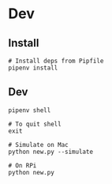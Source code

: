 # Dev

## Install

```
# Install deps from Pipfile
pipenv install
```

## Dev

```
pipenv shell
```

```
# To quit shell
exit
```

```
# Simulate on Mac
python new.py --simulate

# On RPi
python new.py
```
